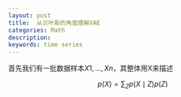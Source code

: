 ```yaml
---
layout: post
title:  从贝叶斯的角度理解VAE
categories: Math
description: 
keywords: time series
---
```

首先我们有一批数据样本${ X1,…,Xn }$，其整体用X来描述

$$
p(X)=\sum_{Z} p(X \mid Z) p(Z)
$$
